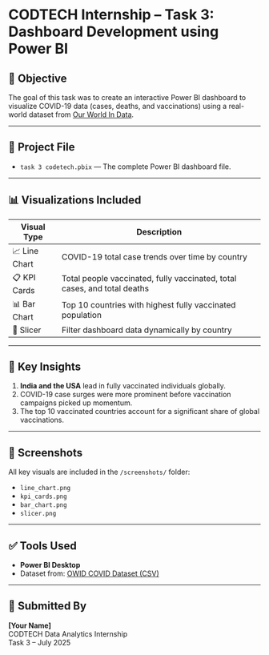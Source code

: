 # CODTECH Internship – Task 3: Dashboard Development using Power BI

## 📌 Objective
The goal of this task was to create an interactive Power BI dashboard to visualize COVID-19 data (cases, deaths, and vaccinations) using a real-world dataset from [Our World In Data](https://ourworldindata.org/covid-vaccinations).

---

## 📁 Project File
- `task 3 codetech.pbix` — The complete Power BI dashboard file.

---

## 📊 Visualizations Included

| Visual Type     | Description                                                 |
|-----------------|-------------------------------------------------------------|
| 📈 Line Chart         | COVID-19 total case trends over time by country         |
| 📋 KPI Cards          | Total people vaccinated, fully vaccinated, total cases, and total deaths |
| 📊 Bar Chart          | Top 10 countries with highest fully vaccinated population |
| 🔘 Slicer             | Filter dashboard data dynamically by country           |

---

## 🧠 Key Insights

1. **India and the USA** lead in fully vaccinated individuals globally.
2. COVID-19 case surges were more prominent before vaccination campaigns picked up momentum.
3. The top 10 vaccinated countries account for a significant share of global vaccinations.

---

## 📸 Screenshots

All key visuals are included in the `/screenshots/` folder:
- `line_chart.png`
- `kpi_cards.png`
- `bar_chart.png`
- `slicer.png`

---

## ✅ Tools Used
- **Power BI Desktop**
- Dataset from: [OWID COVID Dataset (CSV)](https://covid.ourworldindata.org/data/owid-covid-data.csv)

---

## 🙌 Submitted By
**[Your Name]**  
CODTECH Data Analytics Internship  
Task 3 – July 2025

